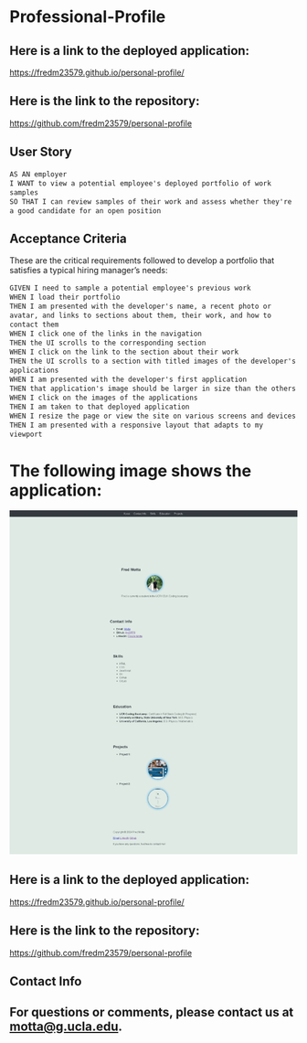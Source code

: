 # Professional-Profile

## Here is a link to the deployed application: 

https://fredm23579.github.io/personal-profile/

## Here is the link to the repository:

https://github.com/fredm23579/personal-profile

## User Story

```
AS AN employer
I WANT to view a potential employee's deployed portfolio of work samples
SO THAT I can review samples of their work and assess whether they're a good candidate for an open position
```


## Acceptance Criteria

These are the critical requirements followed to develop a portfolio that satisfies a typical hiring manager’s needs:

```
GIVEN I need to sample a potential employee's previous work
WHEN I load their portfolio
THEN I am presented with the developer's name, a recent photo or avatar, and links to sections about them, their work, and how to contact them
WHEN I click one of the links in the navigation
THEN the UI scrolls to the corresponding section
WHEN I click on the link to the section about their work
THEN the UI scrolls to a section with titled images of the developer's applications
WHEN I am presented with the developer's first application
THEN that application's image should be larger in size than the others
WHEN I click on the images of the applications
THEN I am taken to that deployed application
WHEN I resize the page or view the site on various screens and devices
THEN I am presented with a responsive layout that adapts to my viewport
```
# The following image shows the application:

![Portfolio Immage](<Web capture_8-1-2024_172830_.jpeg>)

## Here is a link to the deployed application: 

https://fredm23579.github.io/personal-profile/

## Here is the link to the repository:

https://github.com/fredm23579/personal-profile

## Contact Info

For questions or comments, please contact us at motta@g.ucla.edu.
---




